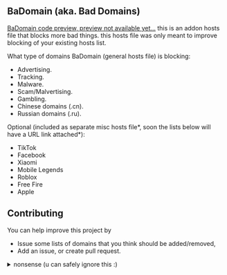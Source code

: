 ## BaDomain (aka. Bad Domains)
[BaDomain code preview, preview not available yet...](https://github.com/MDP43140/BaDomain)
this is an addon hosts file that blocks more bad things.
this hosts file was only meant to improve blocking of your existing hosts list.

What type of domains BaDomain (general hosts file) is blocking:
+ Advertising.
+ Tracking.
+ Malware.
+ Scam/Malvertising.
+ Gambling.
+ Chinese domains (.cn).
+ Russian domains (.ru).

Optional (included as separate misc hosts file*, soon the lists below will have a URL link attached*):
+ TikTok
+ Facebook
+ Xiaomi
+ Mobile Legends
+ Roblox
+ Free Fire
+ Apple

## Contributing
You can help improve this project by
+ Issue some lists of domains that you think should be added/removed,
+ Add an issue, or create pull request.


<details><summary>nonsense (u can safely ignore this :)</summary>
I'm scraping the domains by deploying a free hotspot (at public places).
with adblocking, using AdAway, with these hosts lists:
+ [GoodByeAds + GoodbyeAds YouTube](https://github.com/jerryn70/GoodBye-Ads)
+ [DanHorton's TikTok Blocklist](https://github.com/danhorton7/pihole-block-tiktok/blob/main/tiktok.txt)
+ StevenBlack

then i use AdAway's DNS Activity tab to monitor DNS Activity then scrap any:
- Unknown domains.
- Chinese domains (where lots of bad stuff happening, eg. \*.cn, tiktok.com).
- Russian domains (mostly gambling, porn, invasive tracking/advertising, etc. eg. \*.ru).
- Advertising/Tracking/Malware domains (eg. adx.com, thinkingdata.cn, obstremswiev.site, just to name a few).
- Game server domains (optional/miscellanous, eg. Free fire/garena, MLBB/moonton/youngjoygame/yuanzhan, COC, PUBG/tencent).

that are not on the hosts list listed above and:
- add these to "private lists".
- Export the configuration file.
- Parse the "blocked" section on "adaway-backup.json".
- and add it to BaDomain.
</details>